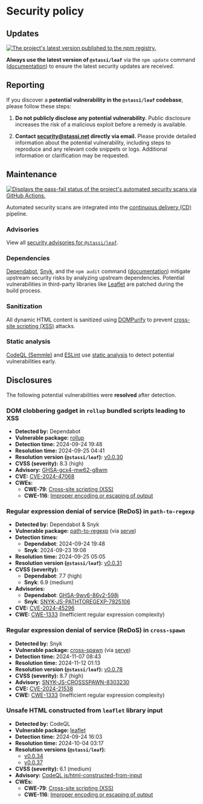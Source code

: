 # Security policy

## Updates

[![The project's latest version published to the npm registry.](https://img.shields.io/npm/v/%40stassi%2Fleaf 'npm latest version badge')](https://www.npmjs.com/package/@stassi/leaf)

**Always use the latest version of `@stassi/leaf`** via the `npm update` command ([documentation](https://docs.npmjs.com/cli/v10/commands/npm-update)) to ensure the latest security updates are received.

## Reporting

If you discover a **potential vulnerability in the `@stassi/leaf` codebase**, please follow these steps:

1. **Do not publicly disclose any potential vulnerability.** Public disclosure increases the risk of a malicious exploit before a remedy is available.

2. **Contact [security@stassi.net](mailto:security@stassi.net) directly via email.** Please provide detailed information about the potential vulnerability, including steps to reproduce and any relevant code snippets or logs. Additional information or clarification may be requested.

## Maintenance

[![Displays the pass-fail status of the project's automated security scans via GitHub Actions.](https://github.com/Stassi/leaf/actions/workflows/security.yml/badge.svg 'Automated security analysis status badge')](https://github.com/Stassi/leaf/actions/workflows/security.yml)

Automated security scans are integrated into the [continuous delivery (CD)](https://en.wikipedia.org/wiki/Continuous_delivery) pipeline.

### Advisories

View all [security advisories for `@stassi/leaf`](https://github.com/Stassi/leaf/security/advisories).

### Dependencies

[Dependabot](https://docs.github.com/en/code-security/getting-started/dependabot-quickstart-guide), [Snyk](https://en.wikipedia.org/wiki/Snyk), and the `npm audit` command ([documentation](https://docs.npmjs.com/cli/v10/commands/npm-audit)) mitigate upstream security risks by analyzing upstream dependencies. Potential vulnerabilities in third-party libraries like [Leaflet](<https://en.wikipedia.org/wiki/Leaflet_(software)>) are patched during the build process.

### Sanitization

All dynamic HTML content is sanitized using [DOMPurify](https://www.npmjs.com/package/dompurify) to prevent [cross-site scripting (XSS)](https://en.wikipedia.org/wiki/Cross-site_scripting) attacks.

### Static analysis

[CodeQL (Semmle)](https://en.wikipedia.org/wiki/Semmle) and [ESLint](https://en.wikipedia.org/wiki/ESLint) use [static analysis](https://en.wikipedia.org/wiki/Static_program_analysis) to detect potential vulnerabilities early.

## Disclosures

The following potential vulnerabilities were **resolved** after detection.

### DOM clobbering gadget in `rollup` bundled scripts leading to XSS

- **Detected by:** Dependabot
- **Vulnerable package:** [rollup](https://www.npmjs.com/package/rollup)
- **Detection time:** 2024-09-24 19:48
- **Resolution time:** 2024-09-25 04:41
- **Resolution version (`@stassi/leaf`):** [v0.0.30](https://github.com/Stassi/leaf/releases/tag/v0.0.30)
- **CVSS (severity):** 8.3 (high)
- **Advisory:** [GHSA-gcx4-mw62-g8wm](https://github.com/advisories/GHSA-gcx4-mw62-g8wm)
- **CVE:** [CVE-2024-47068](https://nvd.nist.gov/vuln/detail/CVE-2024-47068)
- **CWEs:**
  - **CWE-79**: [Cross-site scripting (XSS)](https://cwe.mitre.org/data/definitions/79.html)
  - **CWE-116**: [Improper encoding or escaping of output](https://cwe.mitre.org/data/definitions/116.html)

### Regular expression denial of service (ReDoS) in `path-to-regexp`

- **Detected by:** Dependabot & Snyk
- **Vulnerable package:** [path-to-regexp](https://www.npmjs.com/package/path-to-regexp) (via [serve](https://www.npmjs.com/package/serve))
- **Detection times:**
  - **Dependabot**: 2024-09-24 19:48
  - **Snyk**: 2024-09-23 19:08
- **Resolution time:** 2024-09-25 05:05
- **Resolution version (`@stassi/leaf`):** [v0.0.31](https://github.com/Stassi/leaf/releases/tag/v0.0.31)
- **CVSS (severity):**
  - **Dependabot**: 7.7 (high)
  - **Snyk**: 6.9 (medium)
- **Advisories:**
  - **Dependabot**: [GHSA-9wv6-86v2-598j](https://github.com/advisories/GHSA-9wv6-86v2-598j)
  - **Snyk**: [SNYK-JS-PATHTOREGEXP-7925106](https://security.snyk.io/vuln/SNYK-JS-PATHTOREGEXP-7925106)
- **CVE:** [CVE-2024-45296](https://nvd.nist.gov/vuln/detail/CVE-2024-45296)
- **CWE:** [CWE-1333](https://cwe.mitre.org/data/definitions/1333.html) (Inefficient regular expression complexity)

### Regular expression denial of service (ReDoS) in `cross-spawn`

- **Detected by:** Snyk
- **Vulnerable package:** [cross-spawn](https://www.npmjs.com/package/cross-spawn) (via [serve](https://www.npmjs.com/package/serve))
- **Detection time:** 2024-11-07 08:43
- **Resolution time:** 2024-11-12 01:13
- **Resolution version (`@stassi/leaf`):** [v0.0.78](https://github.com/Stassi/leaf/releases/tag/v0.0.78)
- **CVSS (severity):** 8.7 (high)
- **Advisory:** [SNYK-JS-CROSSSPAWN-8303230](https://security.snyk.io/vuln/SNYK-JS-CROSSSPAWN-8303230)
- **CVE:** [CVE-2024-21538](https://nvd.nist.gov/vuln/detail/CVE-2024-21538)
- **CWE:** [CWE-1333](https://cwe.mitre.org/data/definitions/1333.html) (Inefficient regular expression complexity)

### Unsafe HTML constructed from `leaflet` library input

- **Detected by:** CodeQL
- **Vulnerable package:** [leaflet](https://www.npmjs.com/package/leaflet)
- **Detection time:** 2024-09-24 16:03
- **Resolution time:** 2024-10-04 03:17
- **Resolution versions (`@stassi/leaf`):**
  - [v0.0.34](https://github.com/Stassi/leaf/releases/tag/v0.0.34)
  - [v0.0.37](https://github.com/Stassi/leaf/releases/tag/v0.0.37)
- **CVSS (severity):** 6.1 (medium)
- **Advisory:** [CodeQL js/html-constructed-from-input](https://codeql.github.com/codeql-query-help/javascript/js-html-constructed-from-input/)
- **CWEs:**
  - **CWE-79**: [Cross-site scripting (XSS)](https://cwe.mitre.org/data/definitions/79.html)
  - **CWE-116**: [Improper encoding or escaping of output](https://cwe.mitre.org/data/definitions/116.html)
